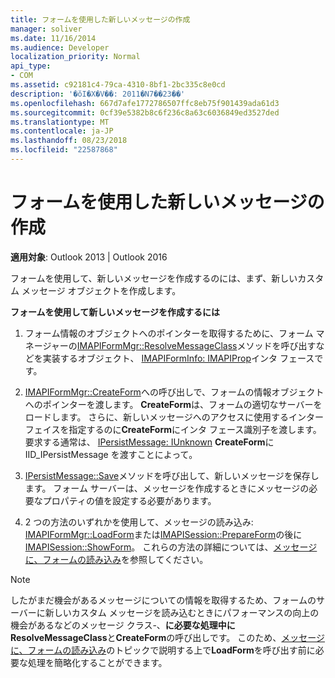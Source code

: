 ```yaml
---
title: フォームを使用した新しいメッセージの作成
manager: soliver
ms.date: 11/16/2014
ms.audience: Developer
localization_priority: Normal
api_type:
- COM
ms.assetid: c92181c4-79ca-4310-8bf1-2bc335c8e0cd
description: '�ŏI�X�V��: 2011�N7��23��'
ms.openlocfilehash: 667d7afe1772786507ffc8eb75f901439ada61d3
ms.sourcegitcommit: 0cf39e5382b8c6f236c8a63c6036849ed3527ded
ms.translationtype: MT
ms.contentlocale: ja-JP
ms.lasthandoff: 08/23/2018
ms.locfileid: "22587868"
---
```

# <a name="composing-a-new-message-by-using-a-form"></a>フォームを使用した新しいメッセージの作成

  
  
**適用対象**: Outlook 2013 | Outlook 2016 
  
フォームを使用して、新しいメッセージを作成するのには、まず、新しいカスタム メッセージ オブジェクトを作成します。
  
 **フォームを使用して新しいメッセージを作成するには**
  
1. フォーム情報のオブジェクトへのポインターを取得するために、フォーム マネージャーの[IMAPIFormMgr::ResolveMessageClass](imapiformmgr-resolvemessageclass.md)メソッドを呼び出すなどを実装するオブジェクト、 [IMAPIFormInfo: IMAPIProp](imapiforminfoimapiprop.md)インタ フェースです。 
    
2. [IMAPIFormMgr::CreateForm](imapiformmgr-createform.md)への呼び出しで、フォームの情報オブジェクトへのポインターを渡します。 **CreateForm**は、フォームの適切なサーバーをロードします。 さらに、新しいメッセージへのアクセスに使用するインターフェイスを指定するのに**CreateForm**にインタ フェース識別子を渡します。 要求する通常は、 [IPersistMessage: IUnknown](ipersistmessageiunknown.md) **CreateForm**に IID_IPersistMessage を渡すことによって。
    
3. [IPersistMessage::Save](ipersistmessage-save.md)メソッドを呼び出して、新しいメッセージを保存します。 フォーム サーバーは、メッセージを作成するときにメッセージの必要なプロパティの値を設定する必要があります。 
    
4. 2 つの方法のいずれかを使用して、メッセージの読み込み: [IMAPIFormMgr::LoadForm](imapiformmgr-loadform.md)または[IMAPISession::PrepareForm](imapisession-prepareform.md)の後に[IMAPISession::ShowForm](imapisession-showform.md)。 これらの方法の詳細については、[メッセージに、フォームの読み込み](loading-a-message-into-a-form.md)を参照してください。
    
> [!NOTE]
> したがまだ機会があるメッセージについての情報を取得するため、フォームのサーバーに新しいカスタム メッセージを読み込むときにパフォーマンスの向上の機会があるなどのメッセージ クラス-、**に必要な処理中にResolveMessageClass**と**CreateForm**の呼び出しです。 このため、[メッセージに、フォームの読み込み](loading-a-message-into-a-form.md)のトピックで説明する上で**LoadForm**を呼び出す前に必要な処理を簡略化することができます。 
  

